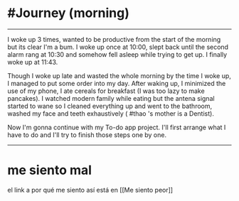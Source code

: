 # #Journey  (morning)
---

I woke up 3 times, wanted to be productive from the start of the morning but its clear I'm a bum. I woke up once at 10:00, slept back until the second alarm rang at 10:30 and somehow fell asleep while trying to get up. I finally woke up at 11:43. 

Though I woke up late and wasted the whole morning by the time I woke up, I managed to put some order into my day. After waking up, I minimized the use of my phone, I ate  cereals for breakfast  (I was too lazy to make pancakes). I watched modern family while eating but the antena signal started to wane so I cleaned everything up and went to the bathroom, washed my face and teeth exhaustively ( #thao 's mother is a Dentist).

Now I'm gonna continue with my To-do app project. I'll first arrange what I have to do and I'll try to finish those steps one by one.

---

# me siento mal

el link a por qué me siento así está en [[Me siento peor]]
